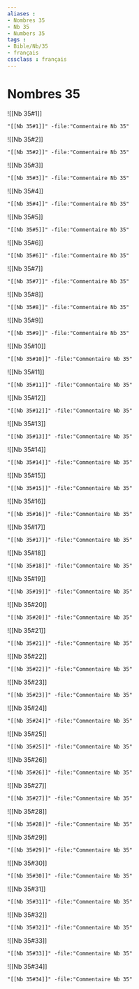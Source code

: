 ```yaml
---
aliases : 
- Nombres 35
- Nb 35
- Numbers 35
tags : 
- Bible/Nb/35
- français
cssclass : français
---
```


# Nombres 35

![[Nb 35#1]]

```query
"[[Nb 35#1]]" -file:"Commentaire Nb 35"
```

![[Nb 35#2]]

```query
"[[Nb 35#2]]" -file:"Commentaire Nb 35"
```

![[Nb 35#3]]

```query
"[[Nb 35#3]]" -file:"Commentaire Nb 35"
```

![[Nb 35#4]]

```query
"[[Nb 35#4]]" -file:"Commentaire Nb 35"
```

![[Nb 35#5]]

```query
"[[Nb 35#5]]" -file:"Commentaire Nb 35"
```

![[Nb 35#6]]

```query
"[[Nb 35#6]]" -file:"Commentaire Nb 35"
```

![[Nb 35#7]]

```query
"[[Nb 35#7]]" -file:"Commentaire Nb 35"
```

![[Nb 35#8]]

```query
"[[Nb 35#8]]" -file:"Commentaire Nb 35"
```

![[Nb 35#9]]

```query
"[[Nb 35#9]]" -file:"Commentaire Nb 35"
```

![[Nb 35#10]]

```query
"[[Nb 35#10]]" -file:"Commentaire Nb 35"
```

![[Nb 35#11]]

```query
"[[Nb 35#11]]" -file:"Commentaire Nb 35"
```

![[Nb 35#12]]

```query
"[[Nb 35#12]]" -file:"Commentaire Nb 35"
```

![[Nb 35#13]]

```query
"[[Nb 35#13]]" -file:"Commentaire Nb 35"
```

![[Nb 35#14]]

```query
"[[Nb 35#14]]" -file:"Commentaire Nb 35"
```

![[Nb 35#15]]

```query
"[[Nb 35#15]]" -file:"Commentaire Nb 35"
```

![[Nb 35#16]]

```query
"[[Nb 35#16]]" -file:"Commentaire Nb 35"
```

![[Nb 35#17]]

```query
"[[Nb 35#17]]" -file:"Commentaire Nb 35"
```

![[Nb 35#18]]

```query
"[[Nb 35#18]]" -file:"Commentaire Nb 35"
```

![[Nb 35#19]]

```query
"[[Nb 35#19]]" -file:"Commentaire Nb 35"
```

![[Nb 35#20]]

```query
"[[Nb 35#20]]" -file:"Commentaire Nb 35"
```

![[Nb 35#21]]

```query
"[[Nb 35#21]]" -file:"Commentaire Nb 35"
```

![[Nb 35#22]]

```query
"[[Nb 35#22]]" -file:"Commentaire Nb 35"
```

![[Nb 35#23]]

```query
"[[Nb 35#23]]" -file:"Commentaire Nb 35"
```

![[Nb 35#24]]

```query
"[[Nb 35#24]]" -file:"Commentaire Nb 35"
```

![[Nb 35#25]]

```query
"[[Nb 35#25]]" -file:"Commentaire Nb 35"
```

![[Nb 35#26]]

```query
"[[Nb 35#26]]" -file:"Commentaire Nb 35"
```

![[Nb 35#27]]

```query
"[[Nb 35#27]]" -file:"Commentaire Nb 35"
```

![[Nb 35#28]]

```query
"[[Nb 35#28]]" -file:"Commentaire Nb 35"
```

![[Nb 35#29]]

```query
"[[Nb 35#29]]" -file:"Commentaire Nb 35"
```

![[Nb 35#30]]

```query
"[[Nb 35#30]]" -file:"Commentaire Nb 35"
```

![[Nb 35#31]]

```query
"[[Nb 35#31]]" -file:"Commentaire Nb 35"
```

![[Nb 35#32]]

```query
"[[Nb 35#32]]" -file:"Commentaire Nb 35"
```

![[Nb 35#33]]

```query
"[[Nb 35#33]]" -file:"Commentaire Nb 35"
```

![[Nb 35#34]]

```query
"[[Nb 35#34]]" -file:"Commentaire Nb 35"
```


